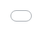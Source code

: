 ```yaml
---
layout: post
title: Never Pitch the Same Deck Twice
date: 2014-01-28
category: writing
tags:
excerpt: "I’ve learned that what seems like a good idea whilst captivated by the aura of your presentation glowing on your computer screen late at night, may actually not be a great idea. Creating a compelling visual story for your oratory is a tough..."
---
```


I’ve learned that what seems like a good idea whilst captivated by the aura of your presentation glowing on your computer screen late at night, may actually not be a great idea. Creating a compelling visual story for your oratory is a tough task. The good news is, it doesn’t have to be perfect from day one.

### Nothing is ever perfect

Just like your product, your pitch is never perfect. Granted, your pitch isn’t nearly as important as your product - if you have a great product that people love, then finding money (if you need any) shouldn’t be terribly hard, or so they say. That said, it is still worth putting some time into your pitch if you are in fact raising money.

### Your **pitch** is always changing

Your pitch deck should be highly visual, with few words and few numbers. It should be the essence of, the thrice distilled version of your vision. And in a startup, your vision can undergo significant changes in a matter of minutes. Maybe a new competitor changes your landscape, for better or for worse. Or maybe some customer feedback on your new features tells you you’ve struck gold and need to pivot to a new value proposition. Whatever it is, it happens often, and your pitch should always be evolving to match. Ideally, this will wane as your company becomes more mature and starts to generate real revenue. But as a founder you should be so intimately aware of your business that week by week you have some inkling of a new insight to share with a prospective investor.

### Your _business_ is always changing!

This lesson has a more far-reaching implication, and that is always be improving. Call it the lean startup if you want, but the point is that you should always be picking up on new information, incorporating it, and improving your offering, whether its to your customers or your investors.

### Keep your priorities straight

What is even more important than this tip is to focus on your business first. Yes, you can always be improving your pitch. But getting investment is not the holy grail, having happy and paying customers is. Never focus too much on how your pitch looks, although it should have at least one layer of polish. If you find yourself spending more time on slides then on your customers, you’re priorities aren’t straight!

### Examples

Below I have embedded 3 of my slide decks for Willow List. Each deck includes a date and was made specifically for the investor group to whom I presented (at least in some small way). Enjoy!  
Note - updated 10/9/2014 with more slideshows

<iframe class="oembed-widget oembed-iframe" src="//www.slideshare.net/slideshow/embed_code/32317279" frameborder="0" style="top: 0px; left: 0px; width: 100%; height: 100%; position: absolute;"></iframe>

<iframe class="oembed-widget oembed-iframe" src="//www.slideshare.net/slideshow/embed_code/32708655" frameborder="0" style="top: 0px; left: 0px; width: 100%; height: 100%; position: absolute;"></iframe>

<iframe class="oembed-widget oembed-iframe" src="//www.slideshare.net/slideshow/embed_code/33381209" frameborder="0" style="top: 0px; left: 0px; width: 100%; height: 100%; position: absolute;"></iframe>

<iframe class="oembed-widget oembed-iframe" src="//www.slideshare.net/slideshow/embed_code/39207690" frameborder="0" style="top: 0px; left: 0px; width: 100%; height: 100%; position: absolute;"></iframe>
